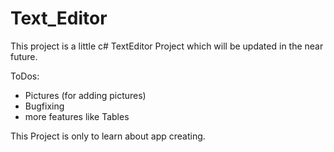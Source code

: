 # Text_Editor

This project is a little c# TextEditor Project which will be updated in the near future.

ToDos:
* Pictures (for adding pictures)
* Bugfixing 
* more features like Tables 

This Project is only to learn about app creating.
